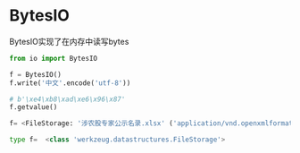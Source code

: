 <!--
 * @Description: 
 * @Version: 1.0
 * @Author: DaLao
 * @Email:  
 * @Date: 2022-01-14 16:29:38
 * @LastEditors: DaLao
 * @LastEditTime: 2022-07-03 00:08:12
-->

# BytesIO

BytesIO实现了在内存中读写bytes

```py
from io import BytesIO

f = BytesIO()
f.write('中文'.encode('utf-8'))

# b'\xe4\xb8\xad\xe6\x96\x87'
f.getvalue()
```

```py
f= <FileStorage: '涉农股专家公示名录.xlsx' ('application/vnd.openxmlformats-officedocument.spreadsheetml.sheet')>

type f=  <class 'werkzeug.datastructures.FileStorage'>
```